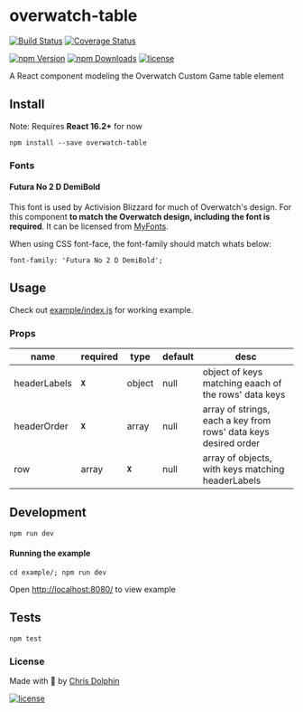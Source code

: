 overwatch-table
=========

[![Build Status](https://travis-ci.org/likethemammal/overwatch-table.svg?branch=master)](https://travis-ci.org/likethemammal/overwatch-table)
[![Coverage Status](https://coveralls.io/repos/github/likethemammal/overwatch-table/badge.svg?branch=master)](https://coveralls.io/github/likethemammal/overwatch-table?branch=master)

[![npm Version](https://img.shields.io/npm/v/overwatch-table.svg)](https://www.npmjs.com/package/overwatch-table)
[![npm Downloads](https://img.shields.io/npm/dm/overwatch-table.svg)](https://www.npmjs.com/package/overwatch-table)
[![license](https://img.shields.io/github/license/likethemammal/overwatch-table.svg)](https://github.com/likethemammal/overwatch-table/blob/master/LICENSE)

A React component modeling the Overwatch Custom Game table element


## Install

Note: Requires **React 16.2+** for now

	npm install --save overwatch-table

### Fonts

#### Futura No 2 D DemiBold

This font is used by Activision Blizzard for much of Overwatch's design. For this component **to match the Overwatch design, including the font is required**. It can be licensed from [MyFonts](http://www.myfonts.com/fonts/urw/futura-no-2/futura-no2-d-demi-bold/).

When using CSS font-face, the font-family should match whats below:

    font-family: 'Futura No 2 D DemiBold';

## Usage

Check out [example/index.js](example/index.js) for working example.

### Props

| name        | required | type           | default  | desc 
--- |--- | --- | --- | --- |
| headerLabels | **`X`** | object | null | object of keys matching eaach of the rows' data keys |
| headerOrder | **`X`** | array | null | array of strings, each a key from rows' data keys desired order |
| row | array | **`X`** | null | array of objects, with keys matching headerLabels |


## Development

    npm run dev
  
#### Running the example

    cd example/; npm run dev
    
Open [http://localhost:8080/](http://localhost:8080/) to view example


## Tests

    npm test

### License

Made with 🍊 by [Chris Dolphin](https://github.com/likethemammal)

[![license](https://img.shields.io/github/license/likethemammal/overwatch-table.svg?style=flat-square)](https://github.com/likethemammal/overwatch-table/blob/master/LICENSE)
